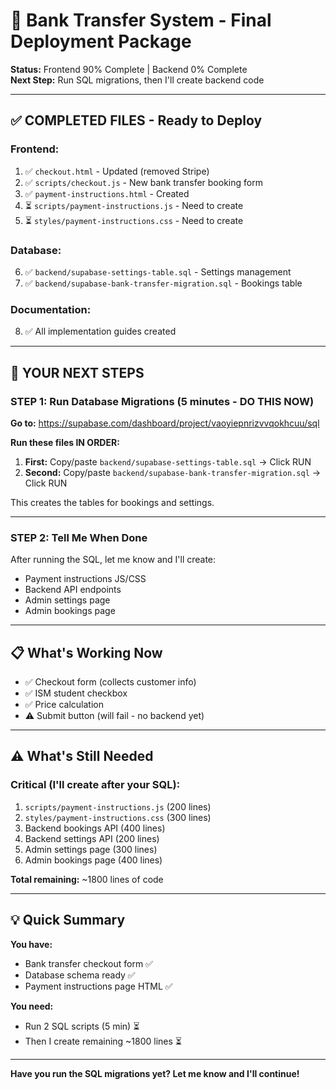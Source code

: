 # 🎁 Bank Transfer System - Final Deployment Package

**Status:** Frontend 90% Complete | Backend 0% Complete  
**Next Step:** Run SQL migrations, then I'll create backend code

---

## ✅ **COMPLETED FILES - Ready to Deploy**

### Frontend:
1. ✅ `checkout.html` - Updated (removed Stripe)
2. ✅ `scripts/checkout.js` - New bank transfer booking form
3. ✅ `payment-instructions.html` - Created
4. ⏳ `scripts/payment-instructions.js` - Need to create
5. ⏳ `styles/payment-instructions.css` - Need to create

### Database:
6. ✅ `backend/supabase-settings-table.sql` - Settings management
7. ✅ `backend/supabase-bank-transfer-migration.sql` - Bookings table

### Documentation:
8. ✅ All implementation guides created

---

## 🚀 **YOUR NEXT STEPS**

### STEP 1: Run Database Migrations (5 minutes - DO THIS NOW)

**Go to:** https://supabase.com/dashboard/project/vaoyiepnrizvvqokhcuu/sql

**Run these files IN ORDER:**

1. **First:** Copy/paste `backend/supabase-settings-table.sql` → Click RUN
2. **Second:** Copy/paste `backend/supabase-bank-transfer-migration.sql` → Click RUN

This creates the tables for bookings and settings.

---

### STEP 2: Tell Me When Done

After running the SQL, let me know and I'll create:
- Payment instructions JS/CSS
- Backend API endpoints
- Admin settings page
- Admin bookings page

---

## 📋 **What's Working Now**

- ✅ Checkout form (collects customer info)
- ✅ ISM student checkbox
- ✅ Price calculation
- ⚠️ Submit button (will fail - no backend yet)

---

## ⚠️ **What's Still Needed**

### Critical (I'll create after your SQL):
1. `scripts/payment-instructions.js` (200 lines)
2. `styles/payment-instructions.css` (300 lines)  
3. Backend bookings API (400 lines)
4. Backend settings API (200 lines)
5. Admin settings page (300 lines)
6. Admin bookings page (400 lines)

**Total remaining:** ~1800 lines of code

---

## 💡 **Quick Summary**

**You have:**
- Bank transfer checkout form ✅
- Database schema ready ✅
- Payment instructions page HTML ✅

**You need:**
- Run 2 SQL scripts (5 min) ⏳
- Then I create remaining ~1800 lines ⏳

---

**Have you run the SQL migrations yet? Let me know and I'll continue!**

